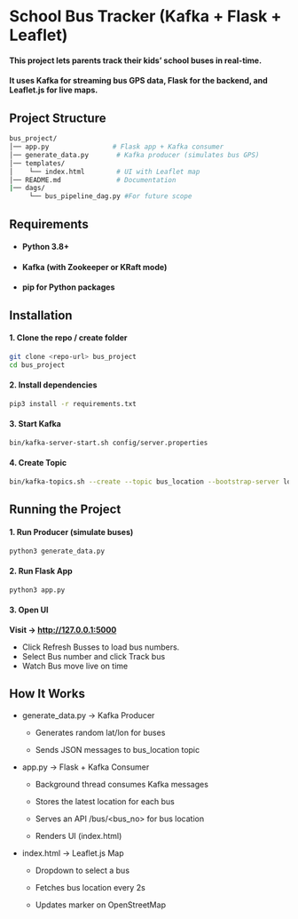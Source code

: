 #  School Bus Tracker (Kafka + Flask + Leaflet)

#### This project lets parents track their kids’ school buses in real-time.
#### It uses Kafka for streaming bus GPS data, Flask for the backend, and Leaflet.js for live maps.

## Project Structure
```bash
bus_project/
│── app.py                # Flask app + Kafka consumer
│── generate_data.py       # Kafka producer (simulates bus GPS)
│── templates/
│    └── index.html        # UI with Leaflet map
│── README.md              # Documentation
|── dags/
     └── bus_pipeline_dag.py #For future scope

```
## Requirements

- #### **Python 3.8+**

- #### **Kafka** (with Zookeeper or KRaft mode)

- #### **pip** for Python packages

##  Installation

#### 1. Clone the repo / create folder
```bash
git clone <repo-url> bus_project
cd bus_project
```

#### 2. Install dependencies
```bash
pip3 install -r requirements.txt
```

#### 3. Start Kafka 
```bash
bin/kafka-server-start.sh config/server.properties
```

#### 4. Create Topic
```bash
bin/kafka-topics.sh --create --topic bus_location --bootstrap-server localhost:9092
```

## Running the Project

#### 1. Run Producer (simulate buses)
```bash
python3 generate_data.py
```

#### 2. Run Flask App
```bash
python3 app.py
```

#### 3. Open UI
**Visit → http://127.0.0.1:5000**
- Click Refresh Busses to load bus numbers.
-  Select Bus number and click Track bus
-  Watch Bus move live on time

## How It Works

- generate_data.py → Kafka Producer
    - Generates random lat/lon for buses

    - Sends JSON messages to bus_location topic

- app.py → Flask + Kafka Consumer

    - Background thread consumes Kafka messages

    - Stores the latest location for each bus

    - Serves an API /bus/<bus_no> for bus location

    - Renders UI (index.html)

- index.html → Leaflet.js Map

    - Dropdown to select a bus

    - Fetches bus location every 2s

    - Updates marker on OpenStreetMap